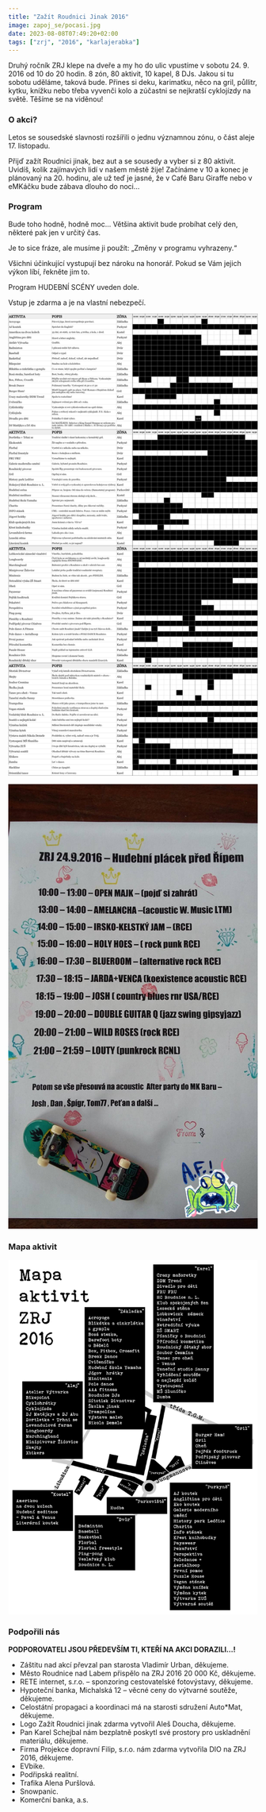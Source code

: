 ```yaml
---
title: "Zažít Roudnici Jinak 2016"
image: zapoj_se/pocasi.jpg
date: 2023-08-08T07:49:20+02:00
tags: ["zrj", "2016", "karlajerabka"]
---
```


Druhý ročník ZRJ klepe na dveře a my ho do ulic vpustíme v sobotu 24. 9. 2016 od 10 do 20 hodin. 8 zón, 80 aktivit, 10 kapel, 8 DJs. Jakou si tu sobotu uděláme, taková bude. Přines si  deku, karimatku, něco na gril, půllitr, kytku, knížku nebo třeba vyvenči kolo a zúčastni se nejkratší cyklojízdy na světě. Těšíme se na viděnou!

### O akci?

Letos se sousedské slavnosti rozšířili o jednu významnou zónu, o část aleje 17. listopadu.

Přijď zažít Roudnici jinak, bez aut a se sousedy a vyber si z 80 aktivit. Uvidíš, kolik zajímavých lidí v našem městě žije! Začínáme v 10 a konec je plánovaný na 20. hodinu, ale už teď je jasné, že v Café Baru Giraffe nebo v eMKáčku bude zábava dlouho do noci…

### Program

Bude toho hodně, hodně moc… Většina aktivit bude probíhat celý den, některé pak jen v určitý čas.

Je to sice fráze, ale musíme ji použít: „Změny v programu vyhrazeny.“

Všichni účinkující vystupují bez nároku na honorář. Pokud se Vám jejich výkon líbí, řekněte jim to.

Program HUDEBNÍ SCÉNY uveden dole.

Vstup je zdarma a je na vlastní nebezpečí.

![Program](program/program_big_pig_opak_final_2.png)

![Program](program/14444814_10208873562534053_1246867910394777046_o.jpg)

### Mapa aktivit

![Mapa aktivit](mapa_aktivit/ZRJ_mapa_2016_cela.png)

### Podpořili nás

**PODPOROVATELI JSOU PŘEDEVŠÍM TI, KTEŘÍ NA AKCI DORAZILI…!**

- Záštitu nad akcí převzal pan starosta Vladimír Urban, děkujeme.
- Město Roudnice nad Labem přispělo na ZRJ 2016 20 000 Kč, děkujeme.
- RETE internet, s.r.o. – sponzoring cestovatelské fotovýstavy, děkujeme.
- Hypoteční banka, Michalská 12 – věcné ceny do výtvarné soutěže, děkujeme.
- Celostátní propagaci a koordinaci má na starosti sdružení Auto*Mat, děkujeme.
- Logo Zažít Roudnici jinak zdarma vytvořil Aleš Doucha, děkujeme.
- Pan Karel Schejbal nám bezplatně poskytl své prostory pro uskladnění materiálu, děkujeme.
- Firma Projekce dopravní Filip, s.r.o. nám zdarma vytvořila DIO na ZRJ 2016, děkujeme.
- EVbike.
- Podřipská realitní.
- Trafika Alena Puršlová.
- Snowpanic.
- Komerční banka, a.s.

